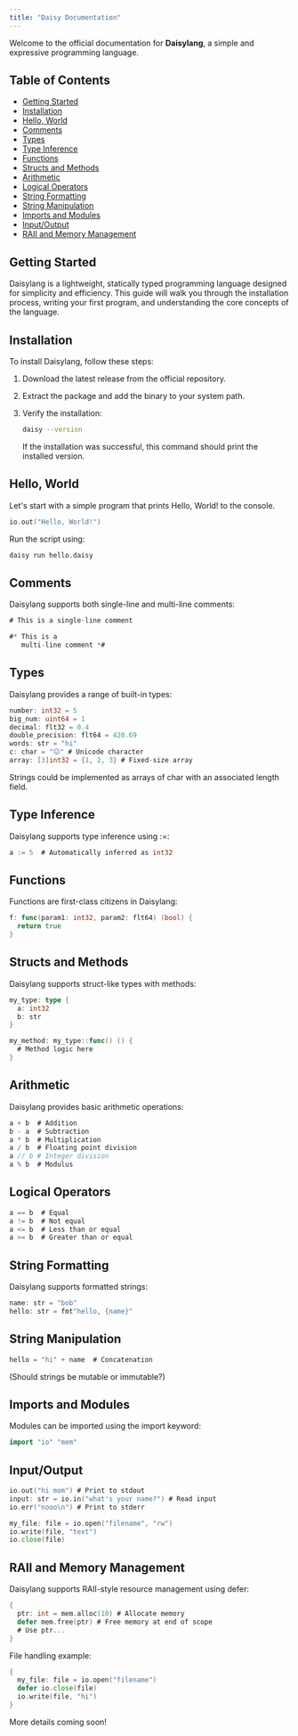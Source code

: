 ```yaml
---
title: "Daisy Documentation"
---
```


Welcome to the official documentation for **Daisylang**, a simple and expressive programming language.

## Table of Contents

- [Getting Started](#getting-started)
- [Installation](#installation)
- [Hello, World](#hello-world)
- [Comments](#comments)
- [Types](#types)
- [Type Inference](#type-inference)
- [Functions](#functions)
- [Structs and Methods](#structs-and-methods)
- [Arithmetic](#arithmetic)
- [Logical Operators](#logical-operators)
- [String Formatting](#string-formatting)
- [String Manipulation](#string-manipulation)
- [Imports and Modules](#imports-and-modules)
- [Input/Output](#inputoutput)
- [RAII and Memory Management](#raii-and-memory-management)

## Getting Started

Daisylang is a lightweight, statically typed programming language designed for simplicity and efficiency. This guide will walk you through the installation process, writing your first program, and understanding the core concepts of the language.

## Installation

To install Daisylang, follow these steps:

1. Download the latest release from the official repository.
2. Extract the package and add the binary to your system path.
3. Verify the installation:

   ```sh
   daisy --version
   ```

   If the installation was successful, this command should print the installed version.

## Hello, World

Let's start with a simple program that prints Hello, World! to the console.

```go
io.out("Hello, World!")
```

Run the script using:

```sh
daisy run hello.daisy
```

## Comments

Daisylang supports both single-line and multi-line comments:

```go
# This is a single-line comment

#* This is a
   multi-line comment *#
```

## Types

Daisylang provides a range of built-in types:

```go
number: int32 = 5
big_num: uint64 = 1
decimal: flt32 = 0.4
double_precision: flt64 = 420.69
words: str = "hi"
c: char = "😖" # Unicode character
array: [3]int32 = {1, 2, 3} # Fixed-size array
```

Strings could be implemented as arrays of char with an associated length field.

## Type Inference

Daisylang supports type inference using :=:

```go
a := 5  # Automatically inferred as int32
```

## Functions

Functions are first-class citizens in Daisylang:

```go
f: func(param1: int32, param2: flt64) (bool) {
  return true
}
```

## Structs and Methods

Daisylang supports struct-like types with methods:

```go
my_type: type {
  a: int32
  b: str
}

my_method: my_type::func() () {
  # Method logic here
}
```

## Arithmetic

Daisylang provides basic arithmetic operations:

```go
a + b  # Addition
b - a  # Subtraction
a * b  # Multiplication
a / b  # Floating point division
a // b # Integer division
a % b  # Modulus
```

## Logical Operators

```go
a == b  # Equal
a != b  # Not equal
a <= b  # Less than or equal
a >= b  # Greater than or equal
```

## String Formatting

Daisylang supports formatted strings:

```go
name: str = "bob"
hello: str = fmt"hello, {name}"
```

## String Manipulation

```go
hello = "hi" + name  # Concatenation
```

(Should strings be mutable or immutable?)

## Imports and Modules

Modules can be imported using the import keyword:

```go
import "io" "mem"
```

## Input/Output

```go
io.out("hi mom") # Print to stdout
input: str = io.in("what's your name?") # Read input
io.err("nooo\n") # Print to stderr

my_file: file = io.open("filename", "rw")
io.write(file, "text")
io.close(file)
```

## RAII and Memory Management

Daisylang supports RAII-style resource management using defer:

```go
{
  ptr: int = mem.alloc(10) # Allocate memory
  defer mem.free(ptr) # Free memory at end of scope
  # Use ptr...
}
```

File handling example:

```go
{
  my_file: file = io.open("filename")
  defer io.close(file)
  io.write(file, "hi")
}
```

More details coming soon!
